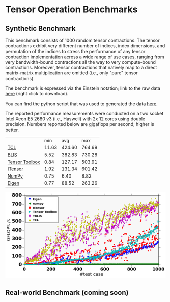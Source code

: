# Tensor Operation Benchmarks

## Synthetic Benchmark

This benchmark consists of 1000 random tensor contractions. The tensor contractions exhibit very different number of indices, index dimensions, and permutation of the indices to stress the performance of any tensor contraction implementation across a wide range of use cases, ranging from very bandwidth-bound contractions all the way to very compute-bound contractions.  Moreover, tensor contractions that natively map to a direct matrix-matrix multiplication are omitted (i.e., only "pure" tensor contractions).  

The benchmark is expressed via the Einstein notation; link to the raw data <a href="randomTCs.dat">here</a> (right click to download).

You can find the python script that was used to generated the data <a href="plot.py">here</a>.

The reported performance measurements were conducted on a two socket Intel Xeon E5 2680 v3 (i.e., Haswell) with 2x 12 cores using double precision. Numbers reported below are gigaflops per second; higher is better.

<table class="simple_table">
<tr><td></td><td>min</td><td>avg</td><td>max</td></tr>
<tr>
    <td><a href="https://github.com/springer13/tcl">TCL</a></td>
    <td>11.63</td><td>424.60</td><td>764.69</td>
</tr>
<tr>
    <td><a href="https://github.com/flame/blis">BLIS</a></td>
    <td>5.52</td><td>382.83</td><td>730.28</td>
</tr>
<tr>
    <td><a href="http://www.sandia.gov/~tgkolda/TensorToolbox">Tensor Toolbox</a></td>
    <td>0.84</td><td>127.17</td><td>503.91</td>
</tr>
<tr>
    <td><a href="https://itensor.org/">ITensor</a></td>
    <td>1.92</td><td>131.34</td><td>601.42</td>
</tr>
<tr>
    <td><a href="http://www.numpy.org/">NumPy</a></td>
    <td>0.75</td><td>6.40</td><td>8.82</td>
</tr>
<tr>
    <td><a href="http://eigen.tuxfamily.org">Eigen</a></td>
    <td>0.77</td><td>88.52</td><td>263.26</td>
</tr>
</table>


![medium](randomTC.png)


## Real-world Benchmark (coming soon)

